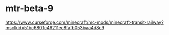 # mtr-beta-9
https://www.curseforge.com/minecraft/mc-mods/minecraft-transit-railway?msclkid=51bc6801c46211ec8fafb053baa4d8c9
